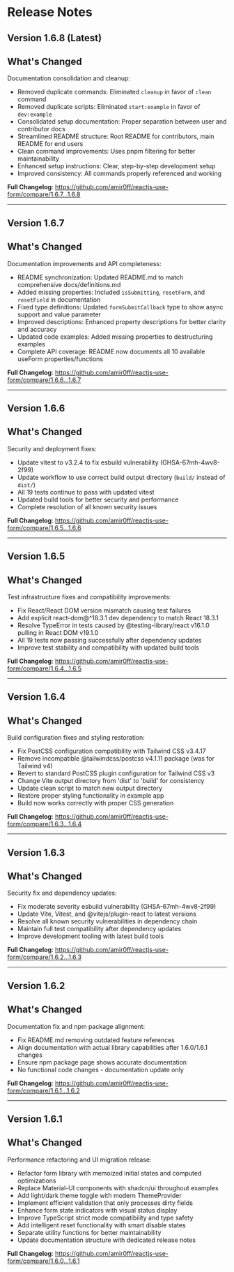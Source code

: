 # Release Notes

## Version 1.6.8 (Latest)

## What's Changed

Documentation consolidation and cleanup:

- Removed duplicate commands: Eliminated `cleanup` in favor of `clean` command
- Removed duplicate scripts: Eliminated `start:example` in favor of `dev:example`
- Consolidated setup documentation: Proper separation between user and contributor docs
- Streamlined README structure: Root README for contributors, main README for end users
- Clean command improvements: Uses pnpm filtering for better maintainability
- Enhanced setup instructions: Clear, step-by-step development setup
- Improved consistency: All commands properly referenced and working

**Full Changelog**: https://github.com/amir0ff/reactjs-use-form/compare/1.6.7...1.6.8

---

## Version 1.6.7

## What's Changed

Documentation improvements and API completeness:

- README synchronization: Updated README.md to match comprehensive docs/definitions.md
- Added missing properties: Included `isSubmitting`, `resetForm`, and `resetField` in documentation
- Fixed type definitions: Updated `formSubmitCallback` type to show async support and value parameter
- Improved descriptions: Enhanced property descriptions for better clarity and accuracy
- Updated code examples: Added missing properties to destructuring examples
- Complete API coverage: README now documents all 10 available useForm properties/functions

**Full Changelog**: https://github.com/amir0ff/reactjs-use-form/compare/1.6.6...1.6.7

---

## Version 1.6.6

## What's Changed

Security and deployment fixes:

- Update vitest to v3.2.4 to fix esbuild vulnerability (GHSA-67mh-4wv8-2f99)
- Update workflow to use correct build output directory (`build/` instead of `dist/`)
- All 19 tests continue to pass with updated vitest
- Updated build tools for better security and performance
- Complete resolution of all known security issues

**Full Changelog**: https://github.com/amir0ff/reactjs-use-form/compare/1.6.5...1.6.6

---

## Version 1.6.5

## What's Changed

Test infrastructure fixes and compatibility improvements:

- Fix React/React DOM version mismatch causing test failures
- Add explicit react-dom@^18.3.1 dev dependency to match React 18.3.1
- Resolve TypeError in tests caused by @testing-library/react v16.1.0 pulling in React DOM v19.1.0
- All 19 tests now passing successfully after dependency updates
- Improve test stability and compatibility with updated build tools

**Full Changelog**: https://github.com/amir0ff/reactjs-use-form/compare/1.6.4...1.6.5

---

## Version 1.6.4

## What's Changed

Build configuration fixes and styling restoration:

- Fix PostCSS configuration compatibility with Tailwind CSS v3.4.17
- Remove incompatible @tailwindcss/postcss v4.1.11 package (was for Tailwind v4)
- Revert to standard PostCSS plugin configuration for Tailwind CSS v3
- Change Vite output directory from 'dist' to 'build' for consistency
- Update clean script to match new output directory
- Restore proper styling functionality in example app
- Build now works correctly with proper CSS generation

**Full Changelog**: https://github.com/amir0ff/reactjs-use-form/compare/1.6.3...1.6.4

---

## Version 1.6.3

## What's Changed

Security fix and dependency updates:

- Fix moderate severity esbuild vulnerability (GHSA-67mh-4wv8-2f99)
- Update Vite, Vitest, and @vitejs/plugin-react to latest versions
- Resolve all known security vulnerabilities in dependency chain
- Maintain full test compatibility after dependency updates
- Improve development tooling with latest build tools

**Full Changelog**: https://github.com/amir0ff/reactjs-use-form/compare/1.6.2...1.6.3

---

## Version 1.6.2

## What's Changed

Documentation fix and npm package alignment:

- Fix README.md removing outdated feature references
- Align documentation with actual library capabilities after 1.6.0/1.6.1 changes
- Ensure npm package page shows accurate documentation
- No functional code changes - documentation update only

**Full Changelog**: https://github.com/amir0ff/reactjs-use-form/compare/1.6.1...1.6.2

---

## Version 1.6.1

## What's Changed

Performance refactoring and UI migration release:

- Refactor form library with memoized initial states and computed optimizations
- Replace Material-UI components with shadcn/ui throughout examples
- Add light/dark theme toggle with modern ThemeProvider
- Implement efficient validation that only processes dirty fields
- Enhance form state indicators with visual status display
- Improve TypeScript strict mode compatibility and type safety
- Add intelligent reset functionality with smart disable states
- Separate utility functions for better maintainability
- Update documentation structure with dedicated release notes

**Full Changelog**: https://github.com/amir0ff/reactjs-use-form/compare/1.6.0...1.6.1
